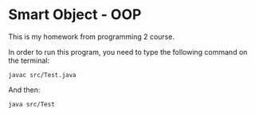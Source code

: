 # Smart Object - OOP

This is my homework from programming 2 course.

In order to run this program, you need to type the following command on the terminal:
```
javac src/Test.java
```

And then:
```
java src/Test
```